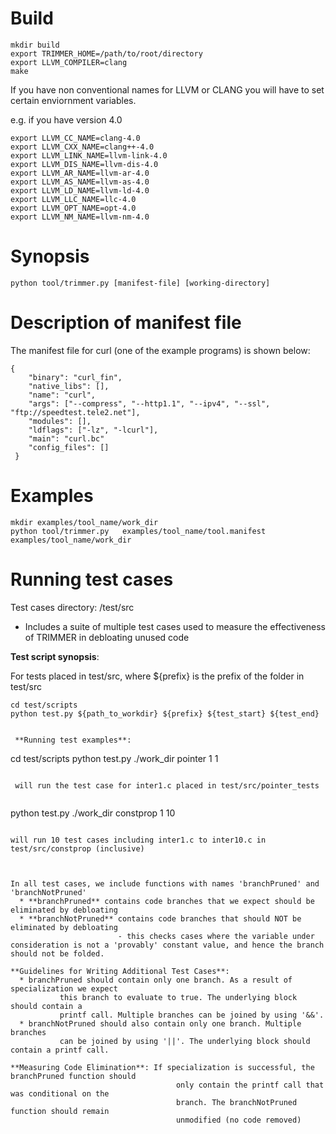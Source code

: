 

Build
======

```
mkdir build
export TRIMMER_HOME=/path/to/root/directory
export LLVM_COMPILER=clang
make
```
   
If you have non conventional names for LLVM or CLANG you will have to set certain enviornment variables.

e.g. if you have version 4.0
    
```
export LLVM_CC_NAME=clang-4.0
export LLVM_CXX_NAME=clang++-4.0
export LLVM_LINK_NAME=llvm-link-4.0
export LLVM_DIS_NAME=llvm-dis-4.0
export LLVM_AR_NAME=llvm-ar-4.0
export LLVM_AS_NAME=llvm-as-4.0
export LLVM_LD_NAME=llvm-ld-4.0
export LLVM_LLC_NAME=llc-4.0
export LLVM_OPT_NAME=opt-4.0
export LLVM_NM_NAME=llvm-nm-4.0
```

Synopsis
========

```
python tool/trimmer.py [manifest-file] [working-directory]
```

Description of manifest file 
============================
    
The manifest file for curl (one of the example programs) is shown below:

``` 
{
    "binary": "curl_fin", 
    "native_libs": [], 
    "name": "curl", 
    "args": ["--compress", "--http1.1", "--ipv4", "--ssl", "ftp://speedtest.tele2.net"],
    "modules": [], 
    "ldflags": ["-lz", "-lcurl"], 
    "main": "curl.bc"
    "config_files": []
 }
 ```

Examples
========
```
mkdir examples/tool_name/work_dir
python tool/trimmer.py   examples/tool_name/tool.manifest  examples/tool_name/work_dir      
```

Running test cases
==================
    
Test cases directory: /test/src
      
* Includes a suite of multiple test cases used to measure the effectiveness of TRIMMER in debloating unused code 
 
 **Test script synopsis**:

For tests placed in test/src, where ${prefix} is the prefix of the folder in test/src
 
```
cd test/scripts
python test.py ${path_to_workdir} ${prefix} ${test_start} ${test_end} 
 
 
 **Running test examples**:

```
cd test/scripts
python test.py ./work_dir pointer 1 1 
```
    
 will run the test case for inter1.c placed in test/src/pointer_tests
    
```
python test.py ./work_dir constprop 1 10
```
    
will run 10 test cases including inter1.c to inter10.c in test/src/constprop (inclusive)



In all test cases, we include functions with names 'branchPruned' and 'branchNotPruned'
  * **branchPruned** contains code branches that we expect should be eliminated by debloating
  * **branchNotPruned** contains code branches that should NOT be eliminated by debloating 
                        - this checks cases where the variable under consideration is not a 'provably' constant value, and hence the branch should not be folded.
      
**Guidelines for Writing Additional Test Cases**:
  * branchPruned should contain only one branch. As a result of specialization we expect 
           this branch to evaluate to true. The underlying block should contain a 
           printf call. Multiple branches can be joined by using '&&'.
  * branchNotPruned should also contain only one branch. Multiple branches 
           can be joined by using '||'. The underlying block should contain a printf call.

**Measuring Code Elimination**: If specialization is successful, the branchPruned function should 
                                     only contain the printf call that was conditional on the 
                                     branch. The branchNotPruned function should remain 
                                     unmodified (no code removed)    
    
    

